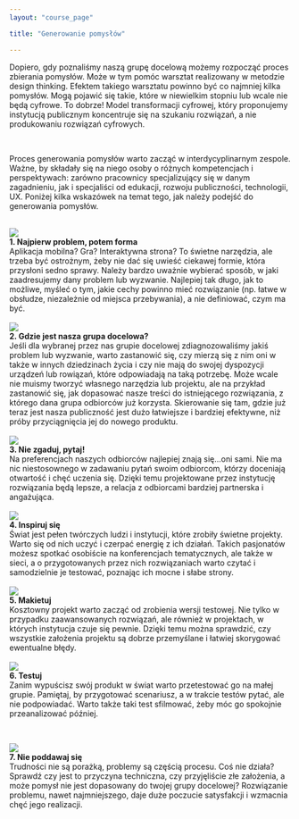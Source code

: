 ```yaml
---
layout: "course_page"

title: "Generowanie pomysłów"

---
```


<div class="screen-content">
  <p>
  Dopiero, gdy poznaliśmy naszą grupę docelową możemy rozpocząć proces zbierania pomysłów. Może w tym pomóc warsztat realizowany w metodzie design thinking. Efektem takiego warsztatu powinno być co najmniej kilka pomysłów. Mogą pojawić się takie, które w niewielkim stopniu lub wcale nie będą cyfrowe. To dobrze! Model transformacji cyfrowej, który proponujemy instytucją publicznym koncentruje się na szukaniu rozwiązań, a nie produkowaniu rozwiązań cyfrowych. 
  </p>

</div>
  
&nbsp;
<p>
Proces generowania pomysłów warto zacząć w interdycyplinarnym zespole. Ważne, by składały się na niego osoby o różnych kompetencjach i perspektywach: zarówno pracownicy specjalizujący się w danym zagadnieniu, jak i specjaliści od edukacji, rozwoju publiczności, technologii, UX. Poniżej kilka wskazówek na temat tego, jak należy podejść do generowania pomysłów.    
</p> 
&nbsp;
<div class="row">
  <div class="col-md-2">
   <img src="{{ site.baseurl }}/img/1.png" />          
  </div>   
  <div class="col-md-10">
    <strong>1. Najpierw problem, potem forma</strong><br/>
    Aplikacja mobilna? Gra? Interaktywna strona? To świetne narzędzia, ale trzeba być ostrożnym, żeby nie dać się uwieść ciekawej formie, która przysłoni sedno sprawy. Należy bardzo uważnie wybierać sposób, w jaki zaadresujemy dany problem lub wyzwanie. Najlepiej tak długo, jak to możliwe, myśleć o tym, jakie cechy powinno mieć rozwiązanie (np. łatwe w obsłudze, niezależnie od miejsca przebywania), a nie definiować, czym ma być. 
  </div>             
</div>
   &nbsp;  
<div class="row">
  <div class="col-md-2">
   <img src="{{ site.baseurl }}/img/2.png" />          
  </div>   
  <div class="col-md-10">
    <strong>2. Gdzie jest nasza grupa docelowa?</strong><br/>
    Jeśli dla wybranej przez nas grupie docelowej zdiagnozowaliśmy jakiś problem lub wyzwanie, warto zastanowić się, czy mierzą się z nim oni w także w innych dziedzinach życia i czy nie mają do swojej dyspozycji urządzeń lub rowiązań, które odpowiadają na taką potrzebę. Może wcale nie muismy tworzyć własnego narzędzia lub projektu, ale na przykład zastanowić się, jak dopasować nasze treści do istniejącego rozwiązania, z którego dana grupa odbiorców już korzysta. Skierowanie się tam, gdzie już teraz jest nasza publiczność jest dużo łatwiejsze i bardziej efektywne, niż próby przyciągnięcia jej do nowego produktu.
  </div>             
</div>    
   &nbsp;  
<div class="row">
  <div class="col-md-2">
   <img src="{{ site.baseurl }}/img/3.png" />          
  </div>   
  <div class="col-md-10">
    <strong>3. Nie zgaduj, pytaj!</strong><br/>
    Na preferencjach naszych odbiorców najlepiej znają się...oni sami. Nie ma nic niestosownego w zadawaniu pytań swoim odbiorcom, którzy doceniają otwartość i chęć uczenia się. Dzięki temu projektowane przez instytucję rozwiązania będą lepsze, a relacja z odbiorcami bardziej partnerska i angażująca. 
  </div>             
</div>    
 &nbsp;
<div class="row">
  <div class="col-md-2">
   <img src="{{ site.baseurl }}/img/4.png" />          
  </div>   
  <div class="col-md-10">
    <strong>4. Inspiruj się</strong><br/>
    Świat jest pełen twórczych ludzi i instytucji, które zrobiły świetne projekty. Warto się od nich uczyć i czerpać energię z ich działań. Takich pasjonatów możesz spotkać osobiście na konferencjach tematycznych, ale także w sieci, a o przygotowanych przez nich rozwiązaniach warto czytać i samodzielnie je testować, poznając ich mocne i słabe strony. 
  </div>             
</div>    
 &nbsp;
<div class="row">
  <div class="col-md-2">
   <img src="{{ site.baseurl }}/img/5.png" />          
  </div>   
  <div class="col-md-10">
    <strong>5. Makietuj</strong><br/>
    Kosztowny projekt warto zacząć od zrobienia wersji testowej. Nie tylko w przypadku zaawansowanych rozwiązań, ale również w projektach, w których instytucja czuje się pewnie. Dzięki temu można sprawdzić, czy wszystkie założenia projektu są dobrze przemyślane i łatwiej skorygować ewentualne błędy. 
  </div>             
</div>    
 &nbsp;
<div class="row">
  <div class="col-md-2">
   <img src="{{ site.baseurl }}/img/6.png" />          
  </div>   
  <div class="col-md-10">
    <strong>6. Testuj</strong><br/>
    Zanim wypuścisz swój produkt w świat warto przetestować go na małej grupie. Pamiętaj, by przygotować scenariusz, a w trakcie testów pytać, ale nie podpowiadać. Warto także taki test sfilmować, żeby móc go spokojnie przeanalizować później.
  </div>             
</div>    

 &nbsp;
<div class="row">
  <div class="col-md-2">
   <img src="{{ site.baseurl }}/img/7.png" />          
  </div>   
  <div class="col-md-10">
    <strong>7. Nie poddawaj się</strong><br/>
    Trudności nie są porażką, problemy są częścią procesu. Coś nie działa? Sprawdź czy jest to przyczyna techniczna, czy przyjęliście złe założenia, a może pomysł nie jest dopasowany do twojej grupy docelowej? Rozwiązanie problemu, nawet najmniejszego, daje duże poczucie satysfakcji i wzmacnia chęć jego realizacji. 
  </div>             
</div>    


</div> 
